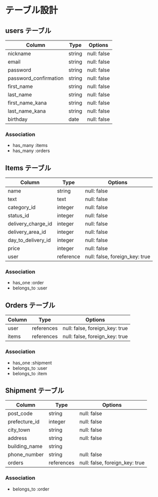 # テーブル設計

## users テーブル

| Column                | Type   | Options     |
| --------------------- | ------ | ----------- |
| nickname              | string | null: false |
| email                 | string | null: false |
| password              | string | null: false |
| password_confirmation | string | null: false |
| first_name            | string | null: false |
| last_name             | string | null: false |
| first_name_kana       | string | null: false |
| last_name_kana        | string | null: false |
| birthday              | date   | null: false |

### Association

- has_many :items
- has_many :orders

## Items テーブル

| Column             | Type      | Options                        |
| ---------------    | --------- | ------------------------------ |
| name               | string    | null: false                    |
| text               | text      | null: false                    |
| category_id        | integer   | null: false                    |
| status_id          | integer   | null: false                    |
| delivery_charge_id | integer   | null: false                    |
| delivery_area_id   | integer   | null: false                    |
| day_to_delivery_id | integer   | null: false                    |
| price              | integer   | null: false                    |
| user               | reference | null: false, foreign_key: true |

### Association

- has_one    :order
- belongs_to :user

## Orders テーブル

| Column             | Type          | Options                        |
| ------------------ | ------------- | ------------------------------ |
| user               | references    | null: false, foreign_key: true |
| items              | references    | null: false, foreign_key: true |

### Association

- has_one    :shipment
- belongs_to :user
- belongs_to :item

## Shipment テーブル

| Column        | Type       | Options                        |
| ------------- | ---------- | ------------------------------ |
| post_code     | string     | null: false                    |
| prefecture_id | integer    | null: false                    |
| city_town     | string     | null: false                    |
| address       | string     | null: false                    |
| building_name | string     |                                |
| phone_number  | string     | null: false                    |
| orders        | references | null: false, foreign_key: true |


### Association

- belongs_to :order